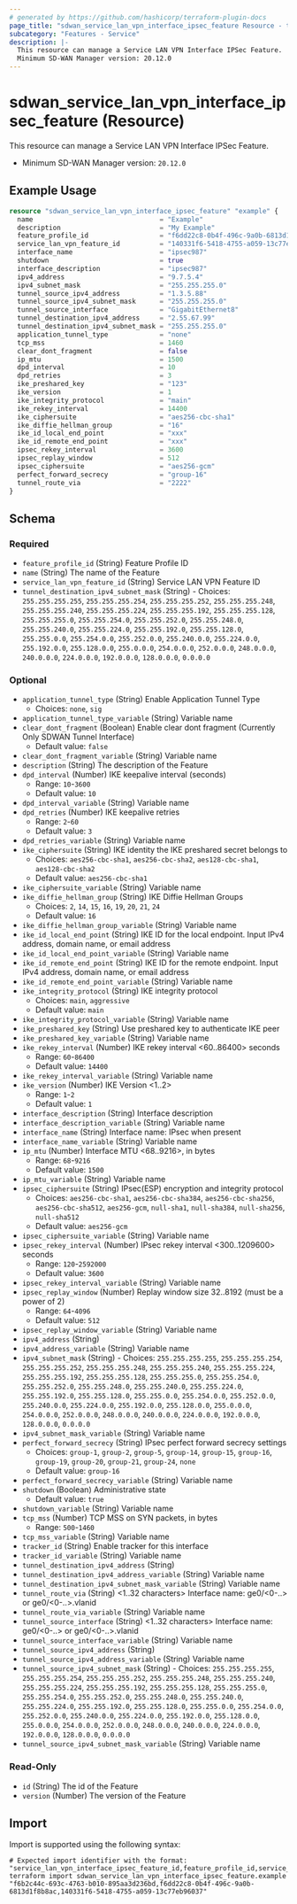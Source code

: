 ```yaml
---
# generated by https://github.com/hashicorp/terraform-plugin-docs
page_title: "sdwan_service_lan_vpn_interface_ipsec_feature Resource - terraform-provider-sdwan"
subcategory: "Features - Service"
description: |-
  This resource can manage a Service LAN VPN Interface IPSec Feature.
  Minimum SD-WAN Manager version: 20.12.0
---
```


# sdwan_service_lan_vpn_interface_ipsec_feature (Resource)

This resource can manage a Service LAN VPN Interface IPSec Feature.
  - Minimum SD-WAN Manager version: `20.12.0`

## Example Usage

```terraform
resource "sdwan_service_lan_vpn_interface_ipsec_feature" "example" {
  name                                = "Example"
  description                         = "My Example"
  feature_profile_id                  = "f6dd22c8-0b4f-496c-9a0b-6813d1f8b8ac"
  service_lan_vpn_feature_id          = "140331f6-5418-4755-a059-13c77eb96037"
  interface_name                      = "ipsec987"
  shutdown                            = true
  interface_description               = "ipsec987"
  ipv4_address                        = "9.7.5.4"
  ipv4_subnet_mask                    = "255.255.255.0"
  tunnel_source_ipv4_address          = "1.3.5.88"
  tunnel_source_ipv4_subnet_mask      = "255.255.255.0"
  tunnel_source_interface             = "GigabitEthernet8"
  tunnel_destination_ipv4_address     = "2.55.67.99"
  tunnel_destination_ipv4_subnet_mask = "255.255.255.0"
  application_tunnel_type             = "none"
  tcp_mss                             = 1460
  clear_dont_fragment                 = false
  ip_mtu                              = 1500
  dpd_interval                        = 10
  dpd_retries                         = 3
  ike_preshared_key                   = "123"
  ike_version                         = 1
  ike_integrity_protocol              = "main"
  ike_rekey_interval                  = 14400
  ike_ciphersuite                     = "aes256-cbc-sha1"
  ike_diffie_hellman_group            = "16"
  ike_id_local_end_point              = "xxx"
  ike_id_remote_end_point             = "xxx"
  ipsec_rekey_interval                = 3600
  ipsec_replay_window                 = 512
  ipsec_ciphersuite                   = "aes256-gcm"
  perfect_forward_secrecy             = "group-16"
  tunnel_route_via                    = "2222"
}
```

<!-- schema generated by tfplugindocs -->
## Schema

### Required

- `feature_profile_id` (String) Feature Profile ID
- `name` (String) The name of the Feature
- `service_lan_vpn_feature_id` (String) Service LAN VPN Feature ID
- `tunnel_destination_ipv4_subnet_mask` (String) - Choices: `255.255.255.255`, `255.255.255.254`, `255.255.255.252`, `255.255.255.248`, `255.255.255.240`, `255.255.255.224`, `255.255.255.192`, `255.255.255.128`, `255.255.255.0`, `255.255.254.0`, `255.255.252.0`, `255.255.248.0`, `255.255.240.0`, `255.255.224.0`, `255.255.192.0`, `255.255.128.0`, `255.255.0.0`, `255.254.0.0`, `255.252.0.0`, `255.240.0.0`, `255.224.0.0`, `255.192.0.0`, `255.128.0.0`, `255.0.0.0`, `254.0.0.0`, `252.0.0.0`, `248.0.0.0`, `240.0.0.0`, `224.0.0.0`, `192.0.0.0`, `128.0.0.0`, `0.0.0.0`

### Optional

- `application_tunnel_type` (String) Enable Application Tunnel Type
  - Choices: `none`, `sig`
- `application_tunnel_type_variable` (String) Variable name
- `clear_dont_fragment` (Boolean) Enable clear dont fragment (Currently Only SDWAN Tunnel Interface)
  - Default value: `false`
- `clear_dont_fragment_variable` (String) Variable name
- `description` (String) The description of the Feature
- `dpd_interval` (Number) IKE keepalive interval (seconds)
  - Range: `10`-`3600`
  - Default value: `10`
- `dpd_interval_variable` (String) Variable name
- `dpd_retries` (Number) IKE keepalive retries
  - Range: `2`-`60`
  - Default value: `3`
- `dpd_retries_variable` (String) Variable name
- `ike_ciphersuite` (String) IKE identity the IKE preshared secret belongs to
  - Choices: `aes256-cbc-sha1`, `aes256-cbc-sha2`, `aes128-cbc-sha1`, `aes128-cbc-sha2`
  - Default value: `aes256-cbc-sha1`
- `ike_ciphersuite_variable` (String) Variable name
- `ike_diffie_hellman_group` (String) IKE Diffie Hellman Groups
  - Choices: `2`, `14`, `15`, `16`, `19`, `20`, `21`, `24`
  - Default value: `16`
- `ike_diffie_hellman_group_variable` (String) Variable name
- `ike_id_local_end_point` (String) IKE ID for the local endpoint. Input IPv4 address, domain name, or email address
- `ike_id_local_end_point_variable` (String) Variable name
- `ike_id_remote_end_point` (String) IKE ID for the remote endpoint. Input IPv4 address, domain name, or email address
- `ike_id_remote_end_point_variable` (String) Variable name
- `ike_integrity_protocol` (String) IKE integrity protocol
  - Choices: `main`, `aggressive`
  - Default value: `main`
- `ike_integrity_protocol_variable` (String) Variable name
- `ike_preshared_key` (String) Use preshared key to authenticate IKE peer
- `ike_preshared_key_variable` (String) Variable name
- `ike_rekey_interval` (Number) IKE rekey interval <60..86400> seconds
  - Range: `60`-`86400`
  - Default value: `14400`
- `ike_rekey_interval_variable` (String) Variable name
- `ike_version` (Number) IKE Version <1..2>
  - Range: `1`-`2`
  - Default value: `1`
- `interface_description` (String) Interface description
- `interface_description_variable` (String) Variable name
- `interface_name` (String) Interface name: IPsec when present
- `interface_name_variable` (String) Variable name
- `ip_mtu` (Number) Interface MTU <68..9216>, in bytes
  - Range: `68`-`9216`
  - Default value: `1500`
- `ip_mtu_variable` (String) Variable name
- `ipsec_ciphersuite` (String) IPsec(ESP) encryption and integrity protocol
  - Choices: `aes256-cbc-sha1`, `aes256-cbc-sha384`, `aes256-cbc-sha256`, `aes256-cbc-sha512`, `aes256-gcm`, `null-sha1`, `null-sha384`, `null-sha256`, `null-sha512`
  - Default value: `aes256-gcm`
- `ipsec_ciphersuite_variable` (String) Variable name
- `ipsec_rekey_interval` (Number) IPsec rekey interval <300..1209600> seconds
  - Range: `120`-`2592000`
  - Default value: `3600`
- `ipsec_rekey_interval_variable` (String) Variable name
- `ipsec_replay_window` (Number) Replay window size 32..8192 (must be a power of 2)
  - Range: `64`-`4096`
  - Default value: `512`
- `ipsec_replay_window_variable` (String) Variable name
- `ipv4_address` (String)
- `ipv4_address_variable` (String) Variable name
- `ipv4_subnet_mask` (String) - Choices: `255.255.255.255`, `255.255.255.254`, `255.255.255.252`, `255.255.255.248`, `255.255.255.240`, `255.255.255.224`, `255.255.255.192`, `255.255.255.128`, `255.255.255.0`, `255.255.254.0`, `255.255.252.0`, `255.255.248.0`, `255.255.240.0`, `255.255.224.0`, `255.255.192.0`, `255.255.128.0`, `255.255.0.0`, `255.254.0.0`, `255.252.0.0`, `255.240.0.0`, `255.224.0.0`, `255.192.0.0`, `255.128.0.0`, `255.0.0.0`, `254.0.0.0`, `252.0.0.0`, `248.0.0.0`, `240.0.0.0`, `224.0.0.0`, `192.0.0.0`, `128.0.0.0`, `0.0.0.0`
- `ipv4_subnet_mask_variable` (String) Variable name
- `perfect_forward_secrecy` (String) IPsec perfect forward secrecy settings
  - Choices: `group-1`, `group-2`, `group-5`, `group-14`, `group-15`, `group-16`, `group-19`, `group-20`, `group-21`, `group-24`, `none`
  - Default value: `group-16`
- `perfect_forward_secrecy_variable` (String) Variable name
- `shutdown` (Boolean) Administrative state
  - Default value: `true`
- `shutdown_variable` (String) Variable name
- `tcp_mss` (Number) TCP MSS on SYN packets, in bytes
  - Range: `500`-`1460`
- `tcp_mss_variable` (String) Variable name
- `tracker_id` (String) Enable tracker for this interface
- `tracker_id_variable` (String) Variable name
- `tunnel_destination_ipv4_address` (String)
- `tunnel_destination_ipv4_address_variable` (String) Variable name
- `tunnel_destination_ipv4_subnet_mask_variable` (String) Variable name
- `tunnel_route_via` (String) <1..32 characters> Interface name: ge0/<0-..> or ge0/<0-..>.vlanid
- `tunnel_route_via_variable` (String) Variable name
- `tunnel_source_interface` (String) <1..32 characters> Interface name: ge0/<0-..> or ge0/<0-..>.vlanid
- `tunnel_source_interface_variable` (String) Variable name
- `tunnel_source_ipv4_address` (String)
- `tunnel_source_ipv4_address_variable` (String) Variable name
- `tunnel_source_ipv4_subnet_mask` (String) - Choices: `255.255.255.255`, `255.255.255.254`, `255.255.255.252`, `255.255.255.248`, `255.255.255.240`, `255.255.255.224`, `255.255.255.192`, `255.255.255.128`, `255.255.255.0`, `255.255.254.0`, `255.255.252.0`, `255.255.248.0`, `255.255.240.0`, `255.255.224.0`, `255.255.192.0`, `255.255.128.0`, `255.255.0.0`, `255.254.0.0`, `255.252.0.0`, `255.240.0.0`, `255.224.0.0`, `255.192.0.0`, `255.128.0.0`, `255.0.0.0`, `254.0.0.0`, `252.0.0.0`, `248.0.0.0`, `240.0.0.0`, `224.0.0.0`, `192.0.0.0`, `128.0.0.0`, `0.0.0.0`
- `tunnel_source_ipv4_subnet_mask_variable` (String) Variable name

### Read-Only

- `id` (String) The id of the Feature
- `version` (Number) The version of the Feature

## Import

Import is supported using the following syntax:

```shell
# Expected import identifier with the format: "service_lan_vpn_interface_ipsec_feature_id,feature_profile_id,service_lan_vpn_feature_id"
terraform import sdwan_service_lan_vpn_interface_ipsec_feature.example "f6b2c44c-693c-4763-b010-895aa3d236bd,f6dd22c8-0b4f-496c-9a0b-6813d1f8b8ac,140331f6-5418-4755-a059-13c77eb96037"
```
